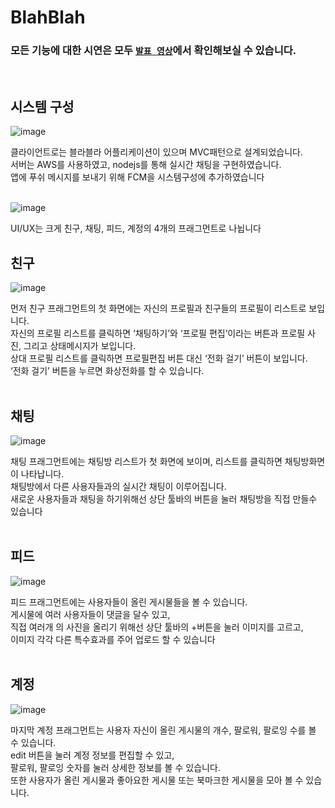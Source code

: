 # BlahBlah

### 모든 기능에 대한 시연은 모두 [`발표 영상`](https://youtu.be/1aEfryppHv4?t=194)에서 확인해보실 수 있습니다.

<br/>

## 시스템 구성
![image](https://user-images.githubusercontent.com/44316546/159028178-cb074b97-e259-4681-aa23-e626763bf6a7.png)

클라이언트로는 블라블라 어플리케이션이 있으며 MVC패턴으로 설계되었습니다.  
서버는 AWS를 사용하였고, nodejs를 통해 실시간 채팅을 구현하였습니다.  
앱에 푸쉬 메시지를 보내기 위해 FCM을 시스템구성에 추가하였습니다  
<br/>

![image](https://user-images.githubusercontent.com/44316546/159028205-674665a6-087f-47fb-8246-28479fd1c5e6.png)

UI/UX는 크게 친구, 채팅, 피드, 계정의 4개의 프래그먼트로 나뉩니다
<br/>

## 친구 
![image](https://user-images.githubusercontent.com/44316546/159028220-e4519312-787d-4f44-b9be-2b3d27f59daf.png)

먼저 친구 프래그먼트의 첫 화면에는 자신의 프로필과 친구들의 프로필이 리스트로 보입니다.  
자신의 프로필 리스트를 클릭하면 ‘채팅하기’와 ‘프로필 편집’이라는 버튼과 프로필 사진, 그리고 상태메시지가 보입니다.  
상대 프로필 리스트를 클릭하면 프로필편집 버튼 대신 ‘전화 걸기’ 버튼이 보입니다.  
‘전화 걸기’ 버튼을 누르면 화상전화를 할 수 있습니다.  
<br/>

## 채팅
![image](https://user-images.githubusercontent.com/44316546/159028241-e8996ec9-997f-496a-9dec-5dfd39d737ba.png)

채팅 프래그먼트에는 채팅방 리스트가 첫 화면에 보이며, 리스트를 클릭하면 채팅방화면이 나타납니다.   
채팅방에서 다른 사용자들과의 실시간 채팅이 이루어집니다.  
새로운 사용자들과 채팅을 하기위해선 상단 툴바의 버튼을 눌러 채팅방을 직접 만들수 있습니다  
<br/>

## 피드
![image](https://user-images.githubusercontent.com/44316546/159028253-c574e16c-8202-47f2-acaa-e09d03b0ee96.png)

피드 프래그먼트에는 사용자들이 올린 게시물들을 볼 수 있습니다.  
게시물에 여러 사용자들이 댓글을 달수 있고,  
직접 여러개 의 사진을 올리기 위해선 상단 툴바의 +버튼을 눌러 이미지를 고르고,  
이미지 각각 다른 특수효과를 주어 업로드 할 수 있습니다  
<br/>

## 계정
![image](https://user-images.githubusercontent.com/44316546/159028267-55b5bc9e-0c6e-4e45-a82e-6d6b77603033.png)

마지막 계정 프래그먼트는 사용자 자신이 올린 게시물의 개수, 팔로워, 팔로잉 수를 볼 수 있습니다.  
edit 버튼을 눌러 계정 정보를 편집할 수 있고,  
팔로워, 팔로잉 숫자를 눌러 상세한 정보를 볼 수 있습니다.  
또한 사용자가 올린 게시물과 좋아요한 게시물 또는 북마크한 게시물을 모아 볼 수 있습니다.  
<br/>


